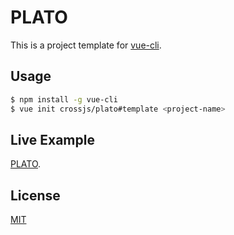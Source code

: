 # PLATO

This is a project template for [vue-cli](https://github.com/vuejs/vue-cli).

## Usage

```bash
$ npm install -g vue-cli
$ vue init crossjs/plato#template <project-name>
```

## Live Example

[PLATO](https://github.com/crossjs/plato).

## License

[MIT](http://opensource.org/licenses/MIT)
